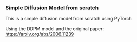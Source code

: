 ### Simple Diffusion Model from scratch

This is a simple diffusion model from scratch using PyTorch

Using the DDPM model and the original paper: https://arxiv.org/abs/2006.11239
